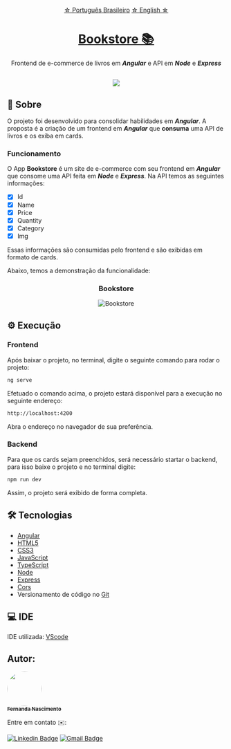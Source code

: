 <p align="center">
    <a href="https://github.com/Fernanda1701/e-commerce-bookstore-angular/blob/main/README.md">☆ Português Brasileiro</a>
    <a href="https://github.com/Fernanda1701/e-commerce-bookstore-angular/blob/main/README.eng.md">☆ English ☆</a> 
</p>


<h1 align="center">
    <a href="https://github.com/Fernanda1701/e-commerce-bookstore-angular">Bookstore 📚</a>
</h1>
<p align="center">Frontend de e-commerce de livros em <b><i>Angular</b></i> e API em <b><i>Node</b></i> e <b><i>Express</b></i></p>

<h2 align="center">
<img src="https://img.shields.io/static/v1?label=Status:&message=Completo ✅&color=32CD32&style=for-the-badge&logo=ghost"/>
</h2>


## 💎 Sobre

O projeto foi desenvolvido para consolidar habilidades em <b><i>Angular</b></i>. A proposta é a criação de um frontend em <b><i>Angular</b></i> que <b>consuma</b> uma API de livros
e os exiba em cards.

<h3>Funcionamento</h3>

O App <b>Bookstore</b> é um site de e-commerce com seu frontend em <b><i>Angular</b></i> que consome uma API feita em <b><i>Node</b></i> e <b><i>Express</b></i>. Na API temos as 
seguintes informações:

- [x] Id
- [x] Name
- [x] Price 
- [x] Quantity
- [x] Category
- [x] Img

Essas informações são consumidas pelo frontend e são exibidas em formato de cards.

Abaixo, temos a demonstração da funcionalidade:


<h3 align="center">Bookstore</h3>

<p align="center">
  <img alt="Bookstore" title="bookstore" src="./README/bookstore.gif" />
</p>

## ⚙️ Execução

### Frontend

Após baixar o projeto, no terminal, digite o seguinte comando para rodar o projeto:
```bash
ng serve
```
Efetuado o comando acima, o projeto estará disponível para a execução no seguinte endereço:
```bash
http://localhost:4200
```
Abra o endereço no navegador de sua preferência.

### Backend

Para que os cards sejam preenchidos, será necessário startar o backend, para isso baixe o projeto e no terminal digite:
```bash
npm run dev
```
Assim, o projeto será exibido de forma completa.

## 🛠 Tecnologias
 
- [Angular](https://angular.io/)
- [HTML5](https://developer.mozilla.org/en-US/docs/Glossary/HTML5)
- [CSS3](https://devdocs.io/css/)
- [JavaScript](https://developer.mozilla.org/pt-BR/docs/Web/JavaScript)
- [TypeScript](https://www.typescriptlang.org/)
- [Node](https://nodejs.org/en/)
- [Express](https://expressjs.com/pt-br/)
- [Cors](https://developer.mozilla.org/pt-BR/docs/Web/HTTP/CORS)
- Versionamento de código no [Git](https://git-scm.com/)

## 💻 IDE

IDE utilizada: [VScode](https://code.visualstudio.com/)

## Autor:

<a href="https://github.com/Fernanda1701">
 <img style="border-radius: 50%;" src="https://avatars.githubusercontent.com/Fernanda1701" width="80px;" alt=""/>
 <br />
 <sub><b>Fernanda Nascimento</b></sub></a> <a href="https://github.com/Fernanda1701"></a>

Entre em contato ✉️:

[![Linkedin Badge](https://img.shields.io/badge/-Fernanda-blue??style=plastic&logo=Linkedin&logoColor=white&link=https://www.linkedin.com/in/fnasci/)](https://www.linkedin.com/in/fnasci/)
[![Gmail Badge](https://img.shields.io/badge/-fnasci.1701@gmail.com-c14438?style=plastic&logo=Gmail&logoColor=white&link=mailto:fnasci.1701@gmail.com)](mailto:fnasci.1701@gmail.com)
